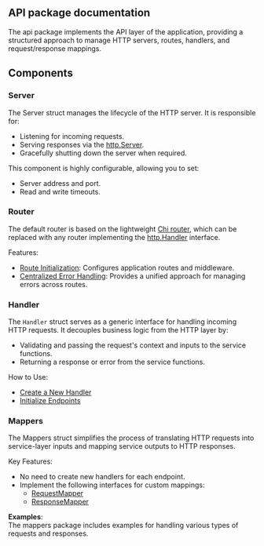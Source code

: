 ## API package documentation

The api package implements the API layer of the application, providing a structured approach to manage HTTP servers, routes, handlers, and request/response mappings.

## Components

### Server
The Server struct manages the lifecycle of the HTTP server. It is responsible for:

- Listening for incoming requests.
- Serving responses via the [http.Server](https://pkg.go.dev/net/http#Server).
- Gracefully shutting down the server when required.

This component is highly configurable, allowing you to set:

- Server address and port.
- Read and write timeouts.

### Router

The default router is based on the lightweight [Chi router](https://go-chi.io/#/README), which can be replaced with any router implementing the [http.Handler](https://pkg.go.dev/net/http#Handler) interface.

Features:

- [Route Initialization](https://github.com/softika/gopherizer/blob/884d805e6adabedf965c2e7ee4569a11012a97ff/api/router.go#L19): Configures application routes and middleware.
- [Centralized Error Handling](https://github.com/softika/gopherizer/blob/884d805e6adabedf965c2e7ee4569a11012a97ff/api/router.go#L51): Provides a unified approach for managing errors across routes.

### Handler

The `Handler` struct serves as a generic interface for handling incoming HTTP requests. It decouples business logic from the HTTP layer by:

- Validating and passing the request's context and inputs to the service functions.
- Returning a response or error from the service functions.

How to Use:

- [Create a New Handler](https://github.com/softika/gopherizer/blob/884d805e6adabedf965c2e7ee4569a11012a97ff/api/bootstrap.go#L54)
- [Initialize Endpoints](https://github.com/softika/gopherizer/blob/884d805e6adabedf965c2e7ee4569a11012a97ff/api/routes.go#L47)

### Mappers

The Mappers struct simplifies the process of translating HTTP requests into service-layer inputs and mapping service outputs to HTTP responses.

Key Features:

- No need to create new handlers for each endpoint.
- Implement the following interfaces for custom mappings:
  - [RequestMapper](https://github.com/softika/gopherizer/blob/884d805e6adabedf965c2e7ee4569a11012a97ff/api/handler.go#L14)
  - [ResponseMapper](https://github.com/softika/gopherizer/blob/884d805e6adabedf965c2e7ee4569a11012a97ff/api/handler.go#L19)

**Examples**:</br>
The mappers package includes examples for handling various types of requests and responses.
